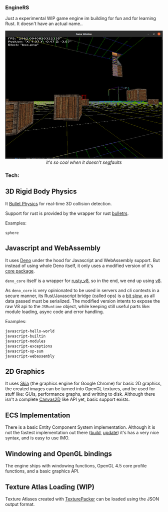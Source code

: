 ### EngineRS

Just a experimental WIP game engine im building for fun and for learning Rust.
It doesn't have an actual name..

<center>

![](./images/screenshot.png)
_it's so cool when it doesn't segfaults_

</center>


### Tech:

## 3D Rigid Body Physics
It [Bullet Physics](https://github.com/bulletphysics/bullet3) for real-time 3D collision detection.

Support for rust is provided by the wrapper for rust [bulletrs](https://github.com/not-fl3/bulletrs).

Examples:
```
sphere
```

## Javascript and WebAssembly
It uses [Deno](https://deno.land/) under the hood for Javascript and WebAssembly support.
But instead of using whole Deno itself, it only uses a modified version of it's [core package](https://github.com/denoland/deno/tree/master/core).

`deno_core` itself is a wrapper for [rusty_v8](https://github.com/denoland/rusty_v8), so in the end, we end up using [v8](https://v8.dev/).

As `deno_core` is very opinionated to be used in servers and cli contexts in a secure manner, its Rust/Javascript bridge (called ops) is a [bit slow](https://gist.github.com/mendes5/43d1252142dae0e4339848608d8b7128#file-output-txt), as all data passed must be serialized. The modified version intents to expose the raw V8 api to the `JSRuntime` object, while keeping still useful parts like: module loading, async code and error handling.

Examples:
```
javascript-hello-world
javascript-builtin
javascript-modules
javascript-exceptions
javascript-op-sum
javascript-webassembly
```

## 2D Graphics

It uses [Skia](https://skia.org/) (the graphics engine for Google Chrome) for basic 2D graphics, the created images can be turned into OpenGL textures, and be used for stuff like: GUIs, performance graphs, and writting to disk. Although there isn't a complete [Canvas2D](https://developer.mozilla.org/en-US/docs/Web/API/CanvasRenderingContext2D) like API yet, basic support exists.

## ECS Implementation

There is a basic Entity Component System implementation. Although it is not the fastest implementation out there ([build](./images/build.png), [update](./images/update.png)) it's has a very nice syntax, and is easy to use IMO.

## Windowing and OpenGL bindings

The engine ships with windowing functions, OpenGL 4.5 core profile functions, and a basic graphics API.

## Texture Atlas Loading (WIP)

Texture Atlases created with [TexturePacker](https://www.codeandweb.com/texturepacker) can be loaded using the JSON output format.